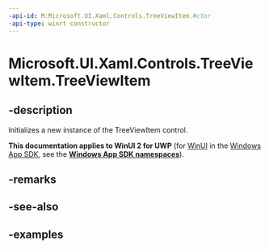 ```yaml
---
-api-id: M:Microsoft.UI.Xaml.Controls.TreeViewItem.#ctor
-api-type: winrt constructor
---
```

<!-- Method syntax.
public TreeViewItem.TreeViewItem()
-->

# Microsoft.UI.Xaml.Controls.TreeViewItem.TreeViewItem


## -description

Initializes a new instance of the TreeViewItem control.


**This documentation applies to WinUI 2 for UWP** (for [WinUI](/windows/apps/winui/winui3/) in the [Windows App SDK](/windows/apps/windows-app-sdk/), see the **[Windows App SDK namespaces](/windows/windows-app-sdk/api/winrt/)**).

## -remarks


## -see-also


## -examples


